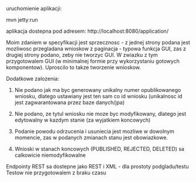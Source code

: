 uruchomienie aplikacji:

mvn jetty:run

aplikacja dostepna pod adresem:
http://localhost:8080/application/

Moim zdaniem w specyfikacji jest sprzecznosc - z jednej strony podana jest mozliwosc przegladana wnioskow z paginacja - typowa funkcja GUI, zas z drugiej strony podano, zeby nie tworzyc GUI.
W zwiazku z tym przygotowalem GUI (w minimalnej formie przy wykorzystaniu gotowych komponentow). Uproscilo to takze tworzenie wnioskow.

Dodatkowe zalozenia:

1. Nie podano jak ma byc generowany unikalny numer opublikowanego wniosku, dlatego ustawiany jest ten sam co id wniosku (unikalnosc id jest zagwarantowana przez baze danych/jpa)

2. Nie podano, ze tytul wniosku nie moze byc modyfikowany, dlatego jest edytowalny w kazdym stanie (za wyjatkiem koncowych)

3. Podanie powodu odrzucenia i usuniecia jest mozliwe w dowolnym momencie, zas w podanych zmianach stanu jest obowiazkowe.

4. Wnioski w stanach koncowych (PUBLISHED, REJECTED, DELETED) sa calkowicie niemodyfikowalne

Endpointy REST sa dostepne jako REST i XML - dla prostoty podgladu/testu
Testow nie przygotowalem z braku czasu

